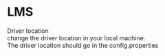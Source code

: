 # LMS
 
Driver location <br>
 change the driver location in your local machine.<br>
 The driver location should go in the config.properties
 
 